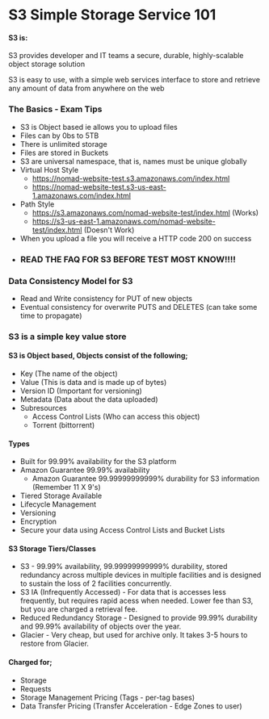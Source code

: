 # S3 Simple Storage Service 101 

#### S3 is:
S3 provides developer and IT teams a secure, durable, highly-scalable object 
storage solution 

S3 is easy to use, with a simple web services interface to store and 
retrieve any amount of data from anywhere on the web


### The Basics - Exam Tips 
* S3 is Object based ie allows you to upload files
* Files can by 0bs to 5TB
* There is unlimited storage 
* Files are stored in Buckets 
* S3 are universal namespace, that is, names must be unique globally 
* Virtual Host Style
    * https://nomad-website-test.s3.amazonaws.com/index.html
    * https://nomad-website-test.s3-us-east-1.amazonaws.com/index.html
* Path Style 
    * https://s3.amazonaws.com/nomad-website-test/index.html (Works)
    * https://s3-us-east-1.amazonaws.com/nomad-website-test/index.html (Doesn't Work)
* When you upload a file you will receive a HTTP code 200 on success  
* ### READ THE FAQ FOR S3 BEFORE TEST MOST KNOW!!!!

### Data Consistency Model for S3
* Read and Write consistency for PUT of new objects 
* Eventual consistency for overwrite PUTS and DELETES (can take some time to propagate)

### S3 is a simple key value store
#### S3 is Object based, Objects consist of the following;
* Key (The name of the object)
* Value (This is data and is made up of bytes)
* Version ID (Important for versioning)
* Metadata (Data about the data uploaded)
* Subresources 
    * Access Control Lists (Who can access this object)
    * Torrent (bittorrent)
    
#### Types 
* Built for 99.99% availability for the S3 platform
* Amazon Guarantee 99.99% availability 
    * Amazon Guarantee 99.99999999999% durability for S3 information (Remember 11 X 9's)
* Tiered Storage Available 
* Lifecycle Management 
* Versioning 
* Encryption 
* Secure your data using Access Control Lists and Bucket Lists 

#### S3 Storage Tiers/Classes 
* S3 - 99.99% availability, 99.99999999999% durability, stored redundancy across multiple devices in 
multiple facilities and is designed to sustain the loss of 2 facilities concurrently.
* S3 IA (Infrequently Accessed) - For data that is accesses less frequently, but requires rapid 
acess when needed. Lower fee than S3, but you are charged a retrieval fee.
* Reduced Redundancy Storage - Designed to provide 99.99% durability and 99.99% availability 
of objects over the year.
* Glacier - Very cheap, but used for archive only. It takes 3-5 hours to restore from Glacier.


#### Charged for;
* Storage 
* Requests 
* Storage Management Pricing (Tags - per-tag bases)
* Data Transfer Pricing (Transfer Acceleration - Edge Zones to user)
